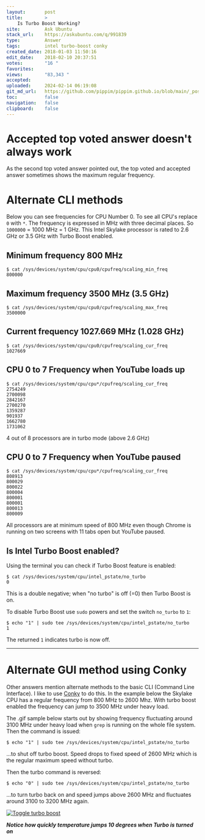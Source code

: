 ```yaml
---
layout:       post
title:        >
    Is Turbo Boost Working?
site:         Ask Ubuntu
stack_url:    https://askubuntu.com/q/991839
type:         Answer
tags:         intel turbo-boost conky
created_date: 2018-01-03 11:50:16
edit_date:    2018-02-10 20:37:51
votes:        "16 "
favorites:    
views:        "83,343 "
accepted:     
uploaded:     2024-02-14 06:19:08
git_md_url:   https://github.com/pippim/pippim.github.io/blob/main/_posts/2018/2018-01-03-Is-Turbo-Boost-Working_.md
toc:          false
navigation:   false
clipboard:    false
---
```


# Accepted top voted answer doesn't always work

As the second top voted answer pointed out, the top voted and accepted answer sometimes shows the maximum regular frequency.

# Alternate CLI methods

Below you can see frequencies for CPU Number 0. To see all CPU's replace `0` with `*`. The frequency is expressed in MHz with three decimal places. So `1000000` = 1000 MHz = 1 GHz. This Intel Skylake processor is rated to 2.6 GHz or 3.5 GHz with Turbo Boost enabled.

## Minimum frequency 800 MHz

``` 
$ cat /sys/devices/system/cpu/cpu0/cpufreq/scaling_min_freq
800000
```

## Maximum frequency 3500 MHz (3.5 GHz)

``` 
$ cat /sys/devices/system/cpu/cpu0/cpufreq/scaling_max_freq
3500000
```

## Current frequency 1027.669 MHz (1.028 GHz)

``` 
$ cat /sys/devices/system/cpu/cpu0/cpufreq/scaling_cur_freq
1027669
```

## CPU 0 to 7 Frequency when YouTube loads up

``` 
$ cat /sys/devices/system/cpu/cpu*/cpufreq/scaling_cur_freq
2754249
2700098
2842167
2700270
1359287
901937
1662780
1731062
```

4 out of 8 processors are in turbo mode (above 2.6 GHz)

## CPU 0 to 7 Frequency when YouTube paused

``` 
$ cat /sys/devices/system/cpu/cpu*/cpufreq/scaling_cur_freq
808913
800029
800022
800004
800001
800001
800013
800009
```

All processors are at minimum speed of 800 MHz even though Chrome is running on two screens with 11 tabs open but YouTube paused.

## Is Intel Turbo Boost enabled?

Using the terminal you can check if Turbo Boost feature is enabled:

``` 
$ cat /sys/devices/system/cpu/intel_pstate/no_turbo
0
```

This is a double negative; when "no turbo" is off (=0) then Turbo Boost is on.

To disable Turbo Boost use `sudo` powers and set the switch `no_turbo` to `1`:

``` 
$ echo "1" | sudo tee /sys/devices/system/cpu/intel_pstate/no_turbo
1
```

The returned `1` indicates turbo is now off.

----------


# Alternate GUI method using Conky

Other answers mention alternate methods to the basic CLI (Command Line Interface). I like to use [Conky][1] to do this. In the example below the Skylake CPU has a regular frequency from 800 MHz to 2600 Mhz. With turbo boost enabled the frequency can jump to 3500 MHz under heavy load. 

The .gif sample below starts out by showing frequency fluctuating around 3100 MHz under heavy load when `grep` is running on the whole file system. Then the command is issued:

``` 
$ echo "1" | sudo tee /sys/devices/system/cpu/intel_pstate/no_turbo
```

...to shut off turbo boost. Speed drops to fixed speed of 2600 MHz which is the regular maximum speed without turbo.

Then the turbo command is reversed:

``` 
$ echo "0" | sudo tee /sys/devices/system/cpu/intel_pstate/no_turbo
```

...to turn turbo back on and speed jumps above 2600 MHz and fluctuates around 3100 to 3200 MHz again.

[![Toggle turbo boost][2]][2]

***Notice how quickly temperature jumps 10 degrees when Turbo is turned on***

  [1]: https://ubuntuforums.org/showthread.php?t=281865
  [2]: https://i.stack.imgur.com/eE0oo.gif
